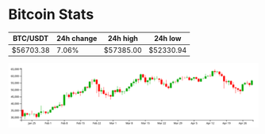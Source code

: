 # Bitcoin Stats

BTC/USDT|24h change|24h high|24h low|
|---|---|---|---|
|$56703.38|7.06%|$57385.00|$52330.94|

<img src="./chart.svg">
